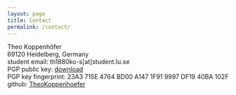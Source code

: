```yaml
---
layout: page
title: Contact
permalink: /contact/
---
```



Theo Koppenhöfer  
69120 Heidelberg, Germany  
student email: th1880ko-s[at]student.lu.se  
PGP public key: [download](/assets/Theo_Koppenhoefer_th1880ko-s@student.lu.se-(0x9997DF1940BA102F)-public.asc)  
PGP key fingerprint: 23A3 715E 4764 BD00 A147 1F91 9997 DF19 40BA 102F  
github: [TheoKoppenhoefer](https://github.com/TheoKoppenhoefer/)

